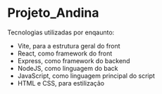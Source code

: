 # Projeto_Andina

Tecnologias utilizadas por enqaunto:
- Vite, para a estrutura geral do front
- React, como framework do front
- Express, como framework do backend
- NodeJS, como linguagem do back
- JavaScript, como linguagem principal do script
- HTML e CSS, para estilização
